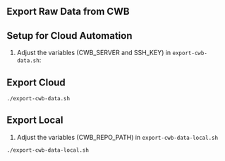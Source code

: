 ## Export Raw Data from CWB

## Setup for Cloud Automation

1. Adjust the variables (CWB_SERVER and SSH_KEY) in `export-cwb-data.sh`:

## Export Cloud

```
./export-cwb-data.sh
```

## Export Local

1. Adjust the variables (CWB_REPO_PATH) in `export-cwb-data-local.sh`

```shell
./export-cwb-data-local.sh
```
